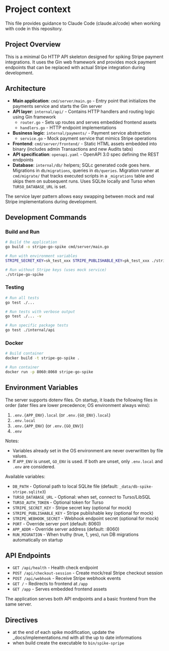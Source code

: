 # Project context

This file provides guidance to Claude Code (claude.ai/code) when working with code in this repository.

## Project Overview

This is a minimal Go HTTP API skeleton designed for spiking Stripe payment integrations. It uses the Gin web framework and provides mock payment endpoints that can be replaced with actual Stripe integration during development.

## Architecture

- **Main application**: `cmd/server/main.go` - Entry point that initializes the payments service and starts the Gin server
- **API layer**: `internal/api/` - Contains HTTP handlers and routing logic using Gin framework
    - `router.go` - Sets up routes and serves embedded frontend assets
    - `handlers.go` - HTTP endpoint implementations
- **Business logic**: `internal/payments/` - Payment service abstraction
    - `service.go` - Mock payment service that mimics Stripe operations
- **Frontend**: `cmd/server/frontend/` - Static HTML assets embedded into binary (includes admin Transactions and new Audits tabs)
- **API specification**: `openapi.yaml` - OpenAPI 3.0 spec defining the REST endpoints
- **Database**: `internal/db/` helpers; SQLc generated code goes here. Migrations in `db/migrations`, queries in `db/queries`. Migration runner at `cmd/migrate/` that tracks executed scripts in a `_migrations` table and skips them on subsequent runs. Uses SQLite locally and Turso when `TURSO_DATABASE_URL` is set.

The service layer pattern allows easy swapping between mock and real Stripe implementations during development.

## Development Commands

### Build and Run
```bash
# Build the application
go build -o stripe-go-spike cmd/server/main.go

# Run with environment variables
STRIPE_SECRET_KEY=sk_test_xxx STRIPE_PUBLISHABLE_KEY=pk_test_xxx ./stripe-go-spike

# Run without Stripe keys (uses mock service)
./stripe-go-spike
```

### Testing
```bash
# Run all tests
go test ./...

# Run tests with verbose output
go test ./... -v

# Run specific package tests
go test ./internal/api
```

### Docker
```bash
# Build container
docker build -t stripe-go-spike .

# Run container
docker run -p 8060:8060 stripe-go-spike
```

## Environment Variables

The server supports dotenv files. On startup, it loads the following files in order (later files are lower precedence; OS environment always wins):

1. `.env.{APP_ENV}.local` (or `.env.{GO_ENV}.local`)
2. `.env.local`
3. `.env.{APP_ENV}` (or `.env.{GO_ENV}`)
4. `.env`

Notes:
- Variables already set in the OS environment are never overwritten by file values.
- If `APP_ENV` is unset, `GO_ENV` is used. If both are unset, only `.env.local` and `.env` are considered.

Available variables:
- `DB_PATH` - Optional path to local SQLite file (default: `_data/db-spike-stripe.sqlite3`)
- `TURSO_DATABASE_URL` - Optional: when set, connect to Turso/LibSQL
- `TURSO_AUTH_TOKEN` - Optional token for Turso
- `STRIPE_SECRET_KEY` - Stripe secret key (optional for mock)
- `STRIPE_PUBLISHABLE_KEY` - Stripe publishable key (optional for mock)
- `STRIPE_WEBHOOK_SECRET` - Webhook endpoint secret (optional for mock)
- `PORT` - Override server port (default: 8060)
- `APP_ADDR` - Override server address (default: :8060)
- `RUN_MIGRATION` - When truthy (true, 1, yes), run DB migrations automatically on startup

## API Endpoints

- `GET /api/health` - Health check endpoint
- `POST /api/checkout-session` - Create mock/real Stripe checkout session
- `POST /api/webhook` - Receive Stripe webhook events
- `GET /` - Redirects to frontend at `/app`
- `GET /app` - Serves embedded frontend assets

The application serves both API endpoints and a basic frontend from the same server.

## Directives

- at the end of each spike modification, update the _docs/implementations.md with all the up to date informations
- when build create the executable to `bin/spike-spripe`